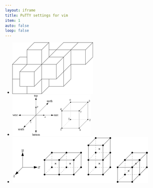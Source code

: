 ```yaml
---
layout: iframe
title: PuTTY settings for vim
item: 1
auto: false
loop: false
---
```


* ![](fea2stl/3dcomplex.png)
* ![](fea2stl/directions.png)
* ![](fea2stl/cube_ordering.png)


